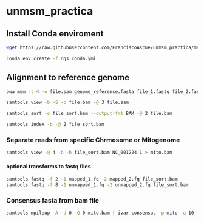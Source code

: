 # unmsm_practica
## Install Conda enviroment 

```bash
wget https://raw.githubusercontent.com/FranciscoAscue/unmsm_practica/main/ngs_conda.yml
```
```bash
conda env create -f ngs_conda.yml
```
## Alignment to reference genome

```bash
bwa mem -t 4 -o file.sam genome_reference.fasta file_1.fastq file_2.fastq

samtools view -b -S -o file.bam -@ 3 file.sam

samtools sort -o file_sort.bam --output-fmt BAM -@ 2 file.bam

samtools index -b -@ 2 file_sort.bam
```
### Separate reads from specific Chrmosome or Mitogenome 

```bash
samtools view -@ 4 -b -h file_sort.bam NC_001224.1 > mito.bam
```
#### optional transforms to fastq files

```bash
samtools fastq -f 2 -1 mapped_1.fq -2 mapped_2.fq file_sort.bam
samtools fastq -f 8 -1 unmapped_1.fq -2 unmapped_2.fq file_sort.bam
```
### Consensus fasta from bam file 

```bash
samtools mpileup -A -d 0 -Q 0 mito.bam | ivar consensus -p mito -q 10 -t 0.6 -n N -m 20
```

